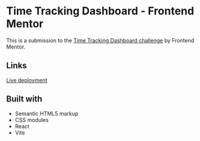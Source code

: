 # Time Tracking Dashboard - Frontend Mentor

This is a submission to the [Time Tracking Dashboard challenge](https://www.frontendmentor.io/challenges/time-tracking-dashboard-UIQ7167Jw) by Frontend Mentor.

## Links
[Live deployment](https://ronaldyonggi.github.io/time-tracking-dashboard-fm/)

## Built with

- Semantic HTML5 markup
- CSS modules
- React
- Vite

